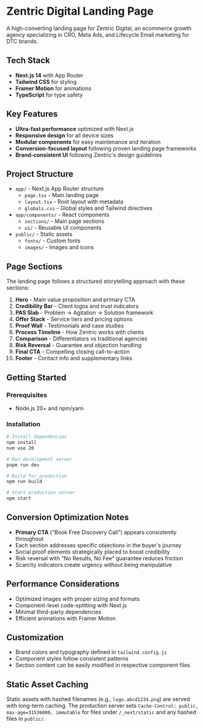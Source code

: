 # Zentric Digital Landing Page

A high-converting landing page for Zentric Digital, an ecommerce growth agency specializing in CRO, Meta Ads, and Lifecycle Email marketing for DTC brands.

## Tech Stack

- **Next.js 14** with App Router
- **Tailwind CSS** for styling
- **Framer Motion** for animations
- **TypeScript** for type safety

## Key Features

- **Ultra-fast performance** optimized with Next.js
- **Responsive design** for all device sizes
- **Modular components** for easy maintenance and iteration
- **Conversion-focused layout** following proven landing page frameworks
- **Brand-consistent UI** following Zentric's design guidelines

## Project Structure

- `app/` - Next.js App Router structure
  - `page.tsx` - Main landing page
  - `layout.tsx` - Root layout with metadata
  - `globals.css` - Global styles and Tailwind directives
- `app/components/` - React components
  - `sections/` - Main page sections
  - `ui/` - Reusable UI components
- `public/` - Static assets
  - `fonts/` - Custom fonts
  - `images/` - Images and icons

## Page Sections

The landing page follows a structured storytelling approach with these sections:

1. **Hero** - Main value proposition and primary CTA
2. **Credibility Bar** - Client logos and trust indicators
3. **PAS Slab** - Problem → Agitation → Solution framework
4. **Offer Stack** - Service tiers and pricing options
5. **Proof Wall** - Testimonials and case studies
6. **Process Timeline** - How Zentric works with clients
7. **Comparison** - Differentiators vs traditional agencies
8. **Risk Reversal** - Guarantee and objection handling
9. **Final CTA** - Compelling closing call-to-action
10. **Footer** - Contact info and supplementary links

## Getting Started

### Prerequisites

- Node.js 20+ and npm/yarn

### Installation

```bash
# Install dependencies
npm install
nvm use 20

# Run development server
pnpm run dev

# Build for production
npm run build

# Start production server
npm start
```

## Conversion Optimization Notes

- **Primary CTA** ("Book Free Discovery Call") appears consistently throughout
- Each section addresses specific objections in the buyer's journey
- Social proof elements strategically placed to boost credibility
- Risk reversal with "No Results, No Fee" guarantee reduces friction
- Scarcity indicators create urgency without being manipulative

## Performance Considerations

- Optimized images with proper sizing and formats
- Component-level code-splitting with Next.js
- Minimal third-party dependencies
- Efficient animations with Framer Motion

## Customization

- Brand colors and typography defined in `tailwind.config.js`
- Component styles follow consistent patterns
- Section content can be easily modified in respective component files 
## Static Asset Caching

Static assets with hashed filenames (e.g., `logo.abcd1234.png`) are served with long-term caching. The production server sets `Cache-Control: public, max-age=31536000, immutable` for files under `/_next/static` and any hashed files in `public/`.

